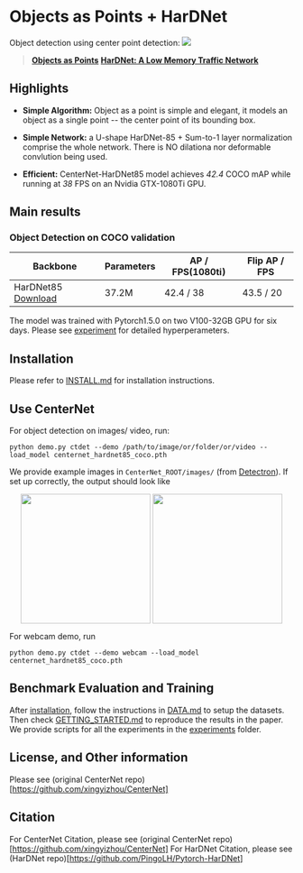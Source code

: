 # Objects as Points + HarDNet
Object detection using center point detection:
![](readme/fig2.png)
> [**Objects as Points**](http://arxiv.org/abs/1904.07850)
> [**HarDNet: A Low Memory Traffic Network**](https://arxiv.org/abs/1909.00948)



## Highlights

- **Simple Algorithm:** Object as a point is simple and elegant, it models an object as a single point -- the center point of its bounding box.

- **Simple Network:** a U-shape HarDNet-85 + Sum-to-1 layer normalization comprise the whole network. There is NO dilationa nor deformable convlution being used.

- **Efficient:** CenterNet-HarDNet85 model achieves *42.4* COCO mAP while running at *38* FPS on an Nvidia GTX-1080Ti GPU.


## Main results

### Object Detection on COCO validation

| Backbone     | Parameters |  AP / FPS(1080ti) | Flip AP / FPS|
|--------------|------------|-------------------|--------------|
|HarDNet85 [Download](https://ping-chao.com/hardnet/centernet_hardnet85_coco.pth) | 37.2M | 42.4 / 38 |  43.5 / 20   |

The model was trained with Pytorch1.5.0 on two V100-32GB GPU for six days. Please see
[experiment](experiments/ctdet_coco_hardnet85_2x.sh) for detailed hyperperameters.


## Installation

Please refer to [INSTALL.md](readme/INSTALL.md) for installation instructions.

## Use CenterNet

For object detection on images/ video, run:

~~~
python demo.py ctdet --demo /path/to/image/or/folder/or/video --load_model centernet_hardnet85_coco.pth
~~~
We provide example images in `CenterNet_ROOT/images/` (from [Detectron](https://github.com/facebookresearch/Detectron/tree/master/demo)). If set up correctly, the output should look like

<p align="center"> <img src='readme/det1.png' align="center" height="230px"> <img src='readme/det2.png' align="center" height="230px"> </p>

For webcam demo, run     

~~~
python demo.py ctdet --demo webcam --load_model centernet_hardnet85_coco.pth
~~~

## Benchmark Evaluation and Training

After [installation](readme/INSTALL.md), follow the instructions in [DATA.md](readme/DATA.md) to setup the datasets. Then check [GETTING_STARTED.md](readme/GETTING_STARTED.md) to reproduce the results in the paper.
We provide scripts for all the experiments in the [experiments](experiments) folder.


## License, and Other information

Please see (original CenterNet repo)[https://github.com/xingyizhou/CenterNet]
  

## Citation

For CenterNet Citation, please see (original CenterNet repo)[https://github.com/xingyizhou/CenterNet]
For HarDNet Citation, please see (HarDNet repo)[https://github.com/PingoLH/Pytorch-HarDNet]
